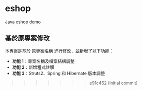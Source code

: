 # eshop
Java eshop demo

## 基於原專案修改  
本專案是基於 [原專案名稱](https://github.com/liangwenrong/struts2-spring-hibernate.git) 進行修改，並新增了以下功能：  

- **功能 1**：專案名稱及檔案結構調整  
- **功能 2**：新增程式註解  
- **功能 3**：Struts2、Spring 和 Hibernate 版本調整
>>>>>>> e91c462 (Initial commit)
